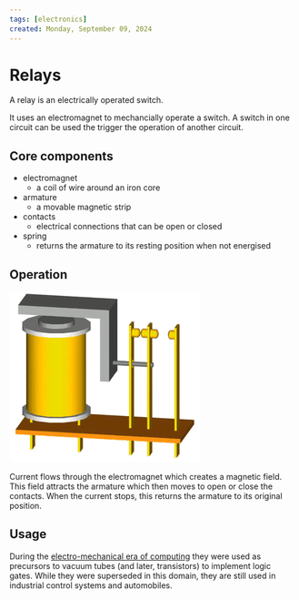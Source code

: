 ```yaml
---
tags: [electronics]
created: Monday, September 09, 2024
---
```


# Relays

A relay is an electrically operated switch.

It uses an electromagnet to mechancially operate a switch. A switch in one
circuit can be used the trigger the operation of another circuit.

## Core components

- electromagnet
  - a coil of wire around an iron core
- armature
  - a movable magnetic strip
- contacts
  - electrical connections that can be open or closed
- spring
  - returns the armature to its resting position when not energised

## Operation

![Operation of a relay](../img/relay.gif)

Current flows through the electromagnet which creates a magnetic field. This
field attracts the armature which then moves to open or close the contacts. When
the current stops, this returns the armature to its original position.

## Usage

During the
[electro-mechanical era of computing](The_History_of_Computing_Swade.md) they
were used as precursors to vacuum tubes (and later, transistors) to implement
logic gates. While they were superseded in this domain, they are still used in
industrial control systems and automobiles.
